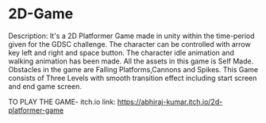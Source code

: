 # 2D-Game

Description:
It's a 2D Platformer Game made in unity within the time-period given for the GDSC challenge.
The character can be controlled with arrow key left and right and space button.
The character idle animation and walking animation has been made.
All the assets in this game is Self Made.
Obstacles in the game are Falling Platforms,Cannons and Spikes.
This Game consists of Three Levels with smooth transition effect including start screen and end game screen.

TO PLAY THE GAME-
itch.io link:
https://abhiraj-kumar.itch.io/2d-platformer-game
